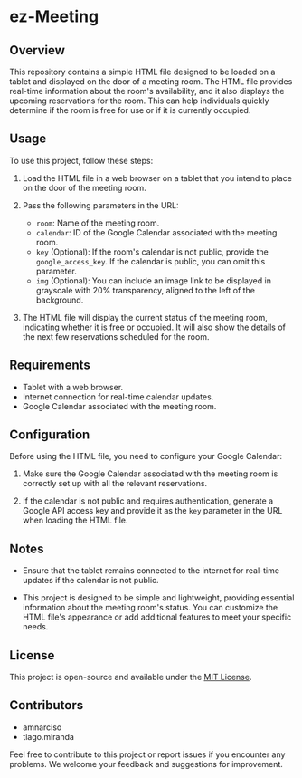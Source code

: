 # ez-Meeting

## Overview

This repository contains a simple HTML file designed to be loaded on a tablet and displayed on the door of a meeting room. The HTML file provides real-time information about the room's availability, and it also displays the upcoming reservations for the room. This can help individuals quickly determine if the room is free for use or if it is currently occupied.

## Usage

To use this project, follow these steps:

1. Load the HTML file in a web browser on a tablet that you intend to place on the door of the meeting room.

2. Pass the following parameters in the URL:

   - `room`: Name of the meeting room.
   - `calendar`: ID of the Google Calendar associated with the meeting room.
   - `key` (Optional): If the room's calendar is not public, provide the `google_access_key`. If the calendar is public, you can omit this parameter.
   - `img` (Optional): You can include an image link to be displayed in grayscale with 20% transparency, aligned to the left of the background.

3. The HTML file will display the current status of the meeting room, indicating whether it is free or occupied. It will also show the details of the next few reservations scheduled for the room.

## Requirements

- Tablet with a web browser.
- Internet connection for real-time calendar updates.
- Google Calendar associated with the meeting room.

## Configuration

Before using the HTML file, you need to configure your Google Calendar:

1. Make sure the Google Calendar associated with the meeting room is correctly set up with all the relevant reservations.

2. If the calendar is not public and requires authentication, generate a Google API access key and provide it as the `key` parameter in the URL when loading the HTML file.

## Notes

- Ensure that the tablet remains connected to the internet for real-time updates if the calendar is not public.

- This project is designed to be simple and lightweight, providing essential information about the meeting room's status. You can customize the HTML file's appearance or add additional features to meet your specific needs.

## License

This project is open-source and available under the [MIT License](LICENSE).

## Contributors

- amnarciso
- tiago.miranda

Feel free to contribute to this project or report issues if you encounter any problems. We welcome your feedback and suggestions for improvement.
